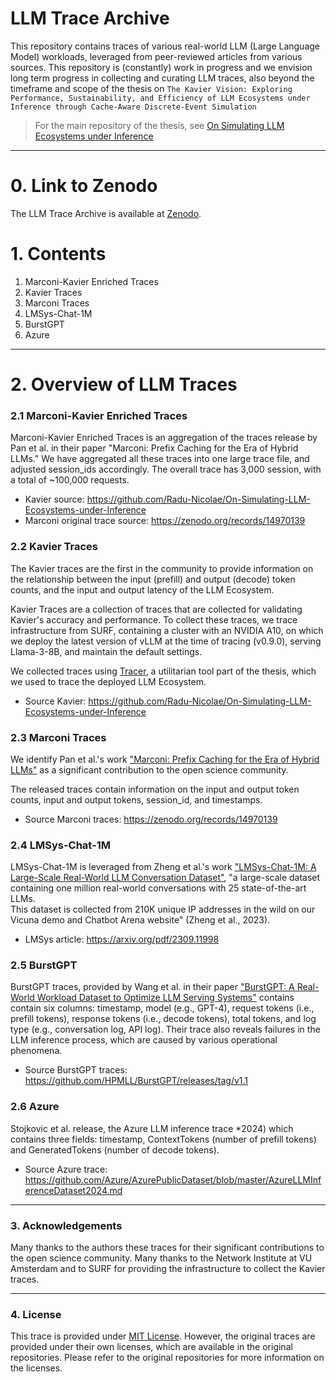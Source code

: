 # LLM Trace Archive

This repository contains traces of various real-world LLM (Large Language Model) workloads,
leveraged from peer-reviewed articles from various sources. This repository is (constantly) work in progress
and we envision long term progress in collecting and curating LLM traces, also beyond the timeframe and scope
of the thesis on `The Kavier Vision: Exploring Performance, Sustainability, and Efficiency of LLM Ecosystems under 
Inference through Cache-Aware Discrete-Event Simulation`

> For the main repository of the thesis,
> see [On Simulating LLM Ecosystems under Inference](https://github.com/Radu-Nicolae/On-Simulating-LLM-Ecosystems-under-Inference)

---

# 0. Link to Zenodo

The LLM Trace Archive is available at [Zenodo](https://zenodo.org/records/15864776?preview=1&token=eyJhbGciOiJIUzUxMiJ9.eyJpZCI6IjM2MGM3MTMzLTBiMTYtNGQ4OS04MDE0LWE4MmE5NjM3NzI2YiIsImRhdGEiOnt9LCJyYW5kb20iOiJmYzFjZjU1OTVmMzRlNTA4YjI1ODc3OWE5ZDkxN2I3MiJ9.k1a2tTuJi9Na2x5xFxmGOBsBX3pDymhYt4MHGqS6ivigu5NMqgVKURVMv1webH1I3gESBy14mDB25J1RhX0klQ).

# 1. Contents

1. Marconi-Kavier Enriched Traces
2. Kavier Traces
3. Marconi Traces
4. LMSys-Chat-1M
5. BurstGPT
6. Azure

---

# 2. Overview of LLM Traces

### 2.1 Marconi-Kavier Enriched Traces

Marconi-Kavier Enriched Traces is an aggregation of the traces release by Pan et al. in their paper
"Marconi: Prefix Caching for the Era of Hybrid LLMs." We have aggregated all these traces into one large trace file,
and adjusted session_ids accordingly. The overall trace has 3,000 session, with a total of ~100,000 requests.

- Kavier source: https://github.com/Radu-Nicolae/On-Simulating-LLM-Ecosystems-under-Inference
- Marconi original trace source: https://zenodo.org/records/14970139

### 2.2 Kavier Traces

The Kavier traces are the first in the community to provide information on the relationship between the input (prefill)
and output (decode) token counts, and the input and output latency of the LLM Ecosystem.

Kavier Traces are a collection of traces that are collected for validating Kavier's accuracy and performance.
To collect these traces, we trace infrastructure from SURF, containing a cluster with an NVIDIA A10,
on which we deploy the latest version of vLLM at the time of tracing (v0.9.0),
serving Llama-3-8B, and maintain the default settings.

We collected traces using [Tracer](https://github.com/atlarge-research/tracer), a utilitarian
tool part of the thesis, which we used to trace the deployed LLM Ecosystem.

- Source Kavier: https://github.com/Radu-Nicolae/On-Simulating-LLM-Ecosystems-under-Inference


### 2.3 Marconi Traces

We identify Pan et al.'s work ["Marconi: Prefix Caching for the Era of Hybrid LLMs"](https://arxiv.org/abs/2411.19379)
as a significant contribution to the
open science community.

The released traces contain information on the input and output token counts, input and output tokens, session_id, and
timestamps.

- Source Marconi traces: https://zenodo.org/records/14970139


### 2.4 LMSys-Chat-1M

LMSys-Chat-1M is leveraged from Zheng et al.'s
work ["LMSys-Chat-1M: A Large-Scale Real-World LLM Conversation Dataset"](https://arxiv.org/pdf/2309.11998),
"a large-scale dataset containing one million real-world conversations with 25 state-of-the-art LLMs.  
This dataset is collected from 210K unique IP addresses in the wild on our Vicuna demo and Chatbot Arena website" (Zheng
et al., 2023).

- LMSys article: https://arxiv.org/pdf/2309.11998


### 2.5 BurstGPT

BurstGPT traces, provided by Wang et al. in their paper ["BurstGPT: A Real-World Workload Dataset to
Optimize LLM Serving Systems"](https://arxiv.org/pdf/2401.17644) contains contain six columns: timestamp, model (e.g.,
GPT-4),
request tokens (i.e., prefill tokens), response tokens (i.e., decode tokens), total tokens, and log type
(e.g., conversation log, API log).
Their trace also reveals failures in the LLM inference process, which are caused by various operational phenomena.

- Source BurstGPT traces: https://github.com/HPMLL/BurstGPT/releases/tag/v1.1


### 2.6 Azure

Stojkovic et al. release, the Azure LLM inference trace *2024) which contains three fields: timestamp, ContextTokens
(number of prefill tokens) and GeneratedTokens (number of decode tokens).

- Source Azure trace: https://github.com/Azure/AzurePublicDataset/blob/master/AzureLLMInferenceDataset2024.md

---

### 3. Acknowledgements
Many thanks to the authors these traces for their significant contributions to the open science community. Many thanks to
the Network Institute at VU Amsterdam and to SURF for providing the infrastructure to collect the Kavier traces.

---

### 4. License
This trace is provided under [MIT License](LICENSE.txt). However, the original traces are provided under their own licenses,
which are available in the original repositories. Please refer to the original repositories for more information on the licenses.